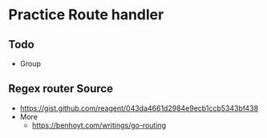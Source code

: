 # Practice Route handler

## Todo
* Group

## Regex router Source
* https://gist.github.com/reagent/043da4661d2984e9ecb1ccb5343bf438
* More
    * https://benhoyt.com/writings/go-routing
